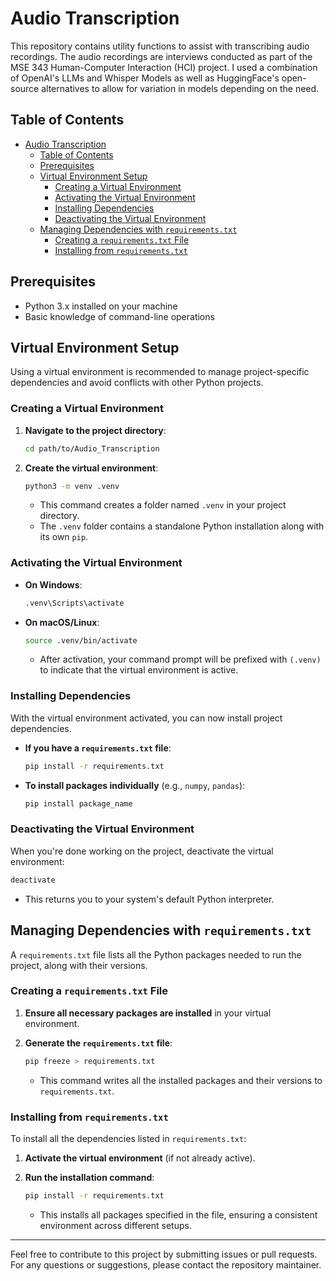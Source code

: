 # Audio Transcription

This repository contains utility functions to assist with transcribing audio recordings. The audio recordings are interviews conducted as part of the MSE 343 Human-Computer Interaction (HCI) project. I used a combination of OpenAI's LLMs and Whisper Models as well as HuggingFace's open-source alternatives to allow for variation in models depending on the need. 

## Table of Contents

- [Audio Transcription](#audio-transcription)
  - [Table of Contents](#table-of-contents)
  - [Prerequisites](#prerequisites)
  - [Virtual Environment Setup](#virtual-environment-setup)
    - [Creating a Virtual Environment](#creating-a-virtual-environment)
    - [Activating the Virtual Environment](#activating-the-virtual-environment)
    - [Installing Dependencies](#installing-dependencies)
    - [Deactivating the Virtual Environment](#deactivating-the-virtual-environment)
  - [Managing Dependencies with `requirements.txt`](#managing-dependencies-with-requirementstxt)
    - [Creating a `requirements.txt` File](#creating-a-requirementstxt-file)
    - [Installing from `requirements.txt`](#installing-from-requirementstxt)

## Prerequisites

- Python 3.x installed on your machine
- Basic knowledge of command-line operations

## Virtual Environment Setup

Using a virtual environment is recommended to manage project-specific dependencies and avoid conflicts with other Python projects.

### Creating a Virtual Environment

1. **Navigate to the project directory**:

   ```bash
   cd path/to/Audio_Transcription
   ```

2. **Create the virtual environment**:

   ```bash
   python3 -m venv .venv
   ```

   - This command creates a folder named `.venv` in your project directory.
   - The `.venv` folder contains a standalone Python installation along with its own `pip`.

### Activating the Virtual Environment

- **On Windows**:

  ```bash
  .venv\Scripts\activate
  ```

- **On macOS/Linux**:

  ```bash
  source .venv/bin/activate
  ```

  - After activation, your command prompt will be prefixed with `(.venv)` to indicate that the virtual environment is active.

### Installing Dependencies

With the virtual environment activated, you can now install project dependencies.

- **If you have a `requirements.txt` file**:

  ```bash
  pip install -r requirements.txt
  ```

- **To install packages individually** (e.g., `numpy`, `pandas`):

  ```bash
  pip install package_name
  ```

### Deactivating the Virtual Environment

When you're done working on the project, deactivate the virtual environment:

```bash
deactivate
```

- This returns you to your system's default Python interpreter.

## Managing Dependencies with `requirements.txt`

A `requirements.txt` file lists all the Python packages needed to run the project, along with their versions.

### Creating a `requirements.txt` File

1. **Ensure all necessary packages are installed** in your virtual environment.

2. **Generate the `requirements.txt` file**:

   ```bash
   pip freeze > requirements.txt
   ```

   - This command writes all the installed packages and their versions to `requirements.txt`.

### Installing from `requirements.txt`

To install all the dependencies listed in `requirements.txt`:

1. **Activate the virtual environment** (if not already active).

2. **Run the installation command**:

   ```bash
   pip install -r requirements.txt
   ```

   - This installs all packages specified in the file, ensuring a consistent environment across different setups.

---

Feel free to contribute to this project by submitting issues or pull requests. For any questions or suggestions, please contact the repository maintainer.
